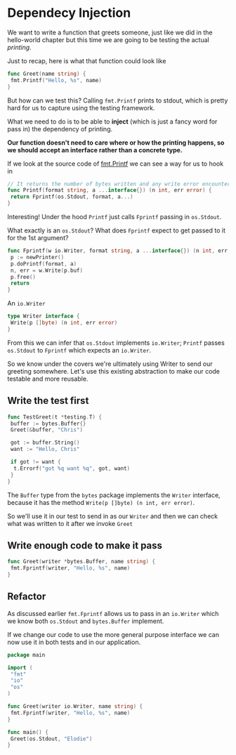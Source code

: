 # Dependecy Injection

We want to write a function that greets someone, just like we did in the hello-world chapter but this time we are going to be testing the actual *printing*.

Just to recap, here is what that function could look like

```go
func Greet(name string) {
 fmt.Printf("Hello, %s", name)
}
```

But how can we test this? Calling `fmt.Printf` prints to stdout, which is pretty hard for us to capture using the testing framework.

What we need to do is to be able to **inject** (which is just a fancy word for pass in) the dependency of printing.

**Our function doesn't need to care where or how the printing happens, so we should accept an interface rather than a concrete type.**

If we look at the source code of [fmt.Printf](https://pkg.go.dev/fmt#Printf) we can see a way for us to hook in

```go
// It returns the number of bytes written and any write error encountered.
func Printf(format string, a ...interface{}) (n int, err error) {
 return Fprintf(os.Stdout, format, a...)
}
```

Interesting! Under the hood `Printf` just calls `Fprintf` passing in `os.Stdout`.

What exactly is an `os.Stdout`? What does `Fprintf` expect to get passed to it for the 1st argument?

```go
func Fprintf(w io.Writer, format string, a ...interface{}) (n int, err error) {
 p := newPrinter()
 p.doPrintf(format, a)
 n, err = w.Write(p.buf)
 p.free()
 return
}
```

An `io.Writer`

```go
type Writer interface {
 Write(p []byte) (n int, err error)
}
```

From this we can infer that `os.Stdout` implements `io.Writer`; `Printf` passes `os.Stdout` to `Fprintf` which expects an `io.Writer`.

So we know under the covers we're ultimately using Writer to send our greeting somewhere. Let's use this existing abstraction to make our code testable and more reusable.

## Write the test first

```go
func TestGreet(t *testing.T) {
 buffer := bytes.Buffer{}
 Greet(&buffer, "Chris")

 got := buffer.String()
 want := "Hello, Chris"

 if got != want {
  t.Errorf("got %q want %q", got, want)
 }
}
```

The `Buffer` type from the `bytes` package implements the `Writer` interface, because it has the method `Write(p []byte) (n int, err error)`.

So we'll use it in our test to send in as our `Writer` and then we can check what was written to it after we invoke `Greet`

## Write enough code to make it pass

```go
func Greet(writer *bytes.Buffer, name string) {
 fmt.Fprintf(writer, "Hello, %s", name)
}
```

## Refactor

As discussed earlier `fmt.Fprintf` allows us to pass in an `io.Writer` which we know both `os.Stdout` and `bytes.Buffer` implement.

If we change our code to use the more general purpose interface we can now use it in both tests and in our application.

```go
package main

import (
 "fmt"
 "io"
 "os"
)

func Greet(writer io.Writer, name string) {
 fmt.Fprintf(writer, "Hello, %s", name)
}

func main() {
 Greet(os.Stdout, "Elodie")
}
```
